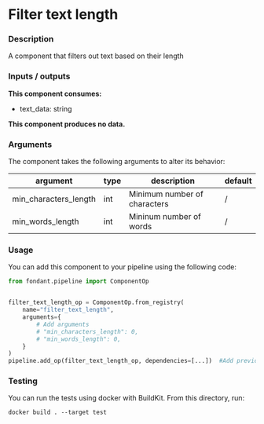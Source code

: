 # Filter text length

### Description
A component that filters out text based on their length

### Inputs / outputs

**This component consumes:**

- text_data: string

**This component produces no data.**

### Arguments

The component takes the following arguments to alter its behavior:

| argument | type | description | default |
| -------- | ---- | ----------- | ------- |
| min_characters_length | int | Minimum number of characters | / |
| min_words_length | int | Mininum number of words | / |

### Usage

You can add this component to your pipeline using the following code:

```python
from fondant.pipeline import ComponentOp


filter_text_length_op = ComponentOp.from_registry(
    name="filter_text_length",
    arguments={
        # Add arguments
        # "min_characters_length": 0,
        # "min_words_length": 0,
    }
)
pipeline.add_op(filter_text_length_op, dependencies=[...])  #Add previous component as dependency
```

### Testing

You can run the tests using docker with BuildKit. From this directory, run:
```
docker build . --target test
```
